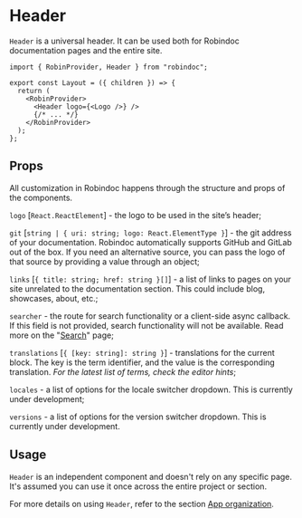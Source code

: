 # Header

`Header` is a universal header. It can be used both for Robindoc documentation pages and the entire site.

```tsx
import { RobinProvider, Header } from "robindoc";

export const Layout = ({ children }) => {
  return (
    <RobinProvider>
      <Header logo={<Logo />} />
      {/* ... */}
    </RobinProvider>
  );
};
```

## Props

All customization in Robindoc happens through the structure and props of the components.

`logo` [`React.ReactElement`] - the logo to be used in the site’s header;

`git` [`string | { uri: string; logo: React.ElementType }`] - the git address of your documentation. Robindoc automatically supports GitHub and GitLab out of the box. If you need an alternative source, you can pass the logo of that source by providing a value through an object;

`links` [`{ title: string; href: string }[]`] - a list of links to pages on your site unrelated to the documentation section. This could include blog, showcases, about, etc.;

`searcher` - the route for search functionality or a client-side async callback. If this field is not provided, search functionality will not be available. Read more on the "[Search](../03-search.md)" page;

`translations` [`{ [key: string]: string }`] - translations for the current block. The key is the term identifier, and the value is the corresponding translation. _For the latest list of terms, check the editor hints_;

`locales` - a list of options for the locale switcher dropdown. This is currently under development;

`versions` - a list of options for the version switcher dropdown. This is currently under development.

## Usage

`Header` is an independent component and doesn't rely on any specific page. It's assumed you can use it once across the entire project or section.

For more details on using `Header`, refer to the section [App organization](../../01-getting-started/04-app-organization.md).
